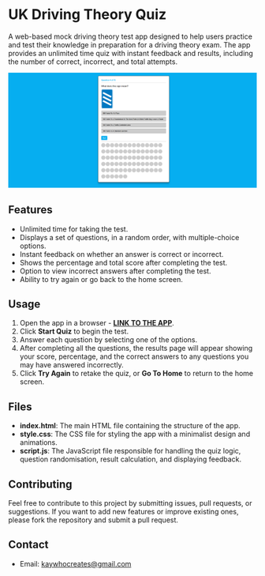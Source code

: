 
# UK Driving Theory Quiz

A web-based mock driving theory test app designed to help users practice and test their knowledge in preparation for a driving theory exam. The app provides an unlimited time quiz with instant feedback and results, including the number of correct, incorrect, and total attempts.

[![App Image](Non-App/App%20Image.png)](https://kay-who-codes.github.io/UK-Driving-Theory-Quiz)

## Features

- Unlimited time for taking the test.
- Displays a set of questions, in a random order, with multiple-choice options.
- Instant feedback on whether an answer is correct or incorrect.
- Shows the percentage and total score after completing the test.
- Option to view incorrect answers after completing the test.
- Ability to try again or go back to the home screen.

## Usage

1. Open the app in a browser - **[LINK TO THE APP](https://kay-who-codes.github.io/Mock-Driving-Theory-Test)**.
2. Click **Start Quiz** to begin the test.
3. Answer each question by selecting one of the options.
4. After completing all the questions, the results page will appear showing your score, percentage, and the correct answers to any questions you may have answered incorrectly.
5. Click **Try Again** to retake the quiz, or **Go To Home** to return to the home screen.

## Files

- **index.html**: The main HTML file containing the structure of the app.
- **style.css**: The CSS file for styling the app with a minimalist design and animations.
- **script.js**: The JavaScript file responsible for handling the quiz logic, question randomisation, result calculation, and displaying feedback.

## Contributing

Feel free to contribute to this project by submitting issues, pull requests, or suggestions. If you want to add new features or improve existing ones, please fork the repository and submit a pull request.

## Contact

- Email: [kaywhocreates@gmail.com](mailto:kaywhocreates@gmail.com)
